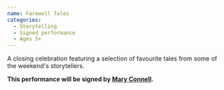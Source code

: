 ```yaml
---
name: Farewell Tales
categories:
  - Storytelling
  - Signed performance
  - Ages 5+
---
```


A closing celebration featuring a selection of favourite tales from some of the weekend's storytellers.


__This performance will be signed by [Mary Connell](../../speakers/mary-connell-signer/).__